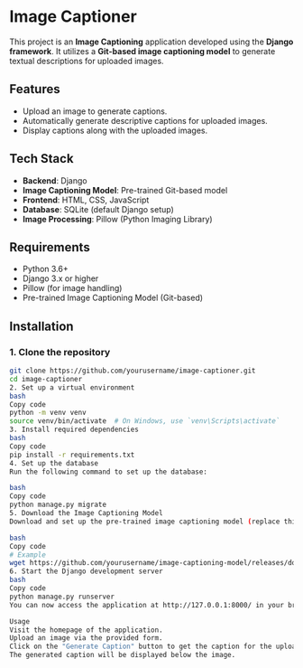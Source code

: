 # Image Captioner

This project is an **Image Captioning** application developed using the **Django framework**. It utilizes a **Git-based image captioning model** to generate textual descriptions for uploaded images.

## Features

- Upload an image to generate captions.
- Automatically generate descriptive captions for uploaded images.
- Display captions along with the uploaded images.

## Tech Stack

- **Backend**: Django
- **Image Captioning Model**: Pre-trained Git-based model
- **Frontend**: HTML, CSS, JavaScript
- **Database**: SQLite (default Django setup)
- **Image Processing**: Pillow (Python Imaging Library)

## Requirements

- Python 3.6+
- Django 3.x or higher
- Pillow (for image handling)
- Pre-trained Image Captioning Model (Git-based)

## Installation

### 1. Clone the repository

```bash
git clone https://github.com/yourusername/image-captioner.git
cd image-captioner
2. Set up a virtual environment
bash
Copy code
python -m venv venv
source venv/bin/activate  # On Windows, use `venv\Scripts\activate`
3. Install required dependencies
bash
Copy code
pip install -r requirements.txt
4. Set up the database
Run the following command to set up the database:

bash
Copy code
python manage.py migrate
5. Download the Image Captioning Model
Download and set up the pre-trained image captioning model (replace this with actual download instructions for your model):

bash
Copy code
# Example
wget https://github.com/yourusername/image-captioning-model/releases/download/v1.0/model.pth
6. Start the Django development server
bash
Copy code
python manage.py runserver
You can now access the application at http://127.0.0.1:8000/ in your browser.

Usage
Visit the homepage of the application.
Upload an image via the provided form.
Click on the "Generate Caption" button to get the caption for the uploaded image.
The generated caption will be displayed below the image.
